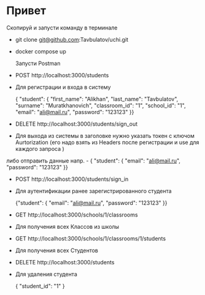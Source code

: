 # Привет

  Скопируй и запусти команду в терминале

* git clone git@github.com:Tavbulatov/uchi.git

* docker compose up

  Запусти Postman

* POST http://localhost:3000/students

- Для регистрации и входа в систему

  { "student": { "first_name": "Alikhan", "last_name": "Tavbulatov",
                 "surname": "Muratkhanovich", "classroom_id": "1",
                 "school_id": "1", "email": "ali@mail.ru",
                 "password": "123123" }}

* DELETE http://localhost:3000/students/sign_out

- Для выхода из системы в заголовке нужно указать токен с ключом Aurtorization (его надо взять из Headers после регистрации и use для каждого запроса )

 либо  отправить данные напр. - { "student": { "email": "ali@mail.ru", "password": "123123" }}

* POST http://localhost:3000/students/sign_in

- Для аутентификации ранее зарегистрированного студента

  {"student": { "email": "ali@mail.ru", "password": "123123" }}

* GET http://localhost:3000/schools/1/classrooms

- Для получения всех Классов из школы

* GET http://localhost:3000/schools/1/classrooms/1/students

- Для получения всех Студентов

* DELETE http://localhost:3000/students

- Для удаления студента

  { "student_id": "1" }
